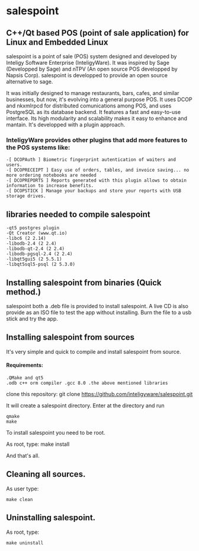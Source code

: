 # salespoint
C++/Qt based POS (point of sale application) for Linux and Embedded Linux
-------------------------------------------------------------------------
salespoint is a point of sale (POS) system designed and developed 
by Inteligy Software Enterprise (InteligyWare). It was inspired 
by Sage (Developped by Sage) and nTPV (An open source POS developped 
by Napsis Corp). salespoint is developped to provide an open source 
alternative to sage.

It was initially designed to manage restaurants, bars, cafes, and similar 
businesses, but now, it's evolving into a general purpose POS. It uses DCOP
and nkxmlrpcd for distributed comunications among POS, and uses PostgreSQL 
as its database backend. It features a fast and easy-to-use interface. 
Its high modularity and scalability makes it easy to enhance and mantain. 
It's developped with a plugin approach.

### InteligyWare provides other plugins that add more features to the POS systems like:
	
	-[ DCOPAuth ] Biometric fingerprint autentication of waiters and users.
	-[ DCOPRECEIPT ] Easy use of orders, tables, and invoice saving... no more ordering notebooks are needed
	-[ DCOPREPORTS ] Reports generated with this plugin allows to obtain information to increase benefits.
	-[ DCOPSTICK ] Manage your backups and store your reports with USB storage drives.

libraries needed to compile salespoint
--------------------------------------
	-qt5 postgres plugin
	-Qt Creator (www.qt.io)
	-libc6 (2 2.14) 
	-libodb-2.4 (2 2.4) 
	-libodb-qt-2.4 (2 2.4) 
	-libodb-pgsql-2.4 (2 2.4) 
	-libqt5gui5 (2 5.5.1) 
	-libqt5sql5-psql (2 5.3.0)
	
Installing salespoint from binaries (Quick method.)
--------------------------------------------------
salespoint both a .deb file is provided to install salespoint. 
A live CD is also provide as an ISO file to test the app without 
installing. Burn the file to a usb stick and try the app. 

Installing salespoint from sources
----------------------------------
It's very simple and quick to compile and install salespoint from source.
#### Requirements:

	.QMake and qt5 
	.odb c++ orm compiler .gcc 8.0 .the above mentioned libraries
clone this repository:
	git clone https://github.com/inteligyware/salespoint.git
	
It will create a salespoint directory. Enter at the directory and run

	qmake
	make
	
To install salespoint you need to be root.

As root, type:
	make install

And that's all.

Cleaning all sources.
----------------------

As user type:

	make clean


Uninstalling salespoint.
------------------

As root, type:

	make uninstall
